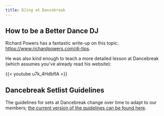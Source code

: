 ```yaml
---
title: DJing at Dancebreak
---
```


## How to be a Better Dance DJ

Richard Powers has a fantastic write-up on this topic:
<https://www.richardpowers.com/dj-tips>.

He was also kind enough to teach a more detailed lesson at Dancebreak (which
assumes you've already read his website):

{{< youtube u7k_4HdbfIA >}}

## Dancebreak Setlist Guidelines

The guidelines for sets at Dancebreak change over time to adapt to our members;
[the current version of the guidelines can be found
here](https://www.notion.so/DJ-Guidelines-266fe184d678806093b9da5cc7965a90?source=copy_link).
